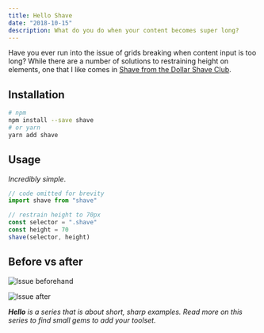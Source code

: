 ```yaml
---
title: Hello Shave
date: "2018-10-15"
description: What do you do when your content becomes super long?
---
```


Have you ever run into the issue of grids breaking when content input is too long? While there are a number of solutions to restraining height on elements, one that I like comes in [Shave from the Dollar Shave Club](https://github.com/dollarshaveclub/shave).



## Installation

```bash
# npm
npm install --save shave
# or yarn
yarn add shave
```



## Usage

_Incredibly simple_.

```javascript
// code omitted for brevity
import shave from "shave"

// restrain height to 70px
const selector = ".shave"
const height = 70
shave(selector, height)
```



## Before vs after

![Issue beforehand](https://res.cloudinary.com/gitgoodclub/image/upload/v1537397946/xbcnkdybmc2npdn1zldi.png "Broken grids")

![Issue after](https://res.cloudinary.com/gitgoodclub/image/upload/v1537397999/wvn8ekrm0czo9qvxvv93.png "Fixed grids")

_**Hello** is a series that is about short, sharp examples. Read more on this series to find small gems to add your toolset._
